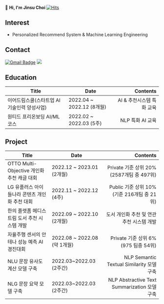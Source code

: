 👋 <strong>Hi, I'm Jinsu Choi </strong> [![Hits](https://hits.seeyoufarm.com/api/count/incr/badge.svg?url=https%3A%2F%2Fgithub.com%2Fjinsuc28%2Fhit-counter&count_bg=%2379C83D&title_bg=%23555555&icon=&icon_color=%23E7E7E7&title=hits&edge_flat=false)](https://hits.seeyoufarm.com)

## Interest

- Personalized Recommend System & Machine Learning Engineering

## Contact
[![Gmail Badge](https://img.shields.io/badge/Gmail-d14836?style=flat-square&logo=Gmail&logoColor=white&link=mailto:jinsuc28@gmail.com)](mailto:jinsuc28@gmail.com)
  <a href="https://jinsuc.tistory.com/"><img src="https://img.shields.io/badge/Tech%20Blog-FF6C00?style=flat-square&logo=TV Time&logoColor=white&link=https://jinsuc.tistory.com/"/></a>

## Education
|Title| Date | Contents |
|---|-------|--------:|
|이어드림스쿨(스타트업 AI기술인력 양성사업)| 2022.04 ~ 2022.12 (8개월)| AI & 추천시스템 특화 교육|
|원티드 프리온보딩 AI/ML 코스| 2022.02 ~ 2022.03 (5주)| NLP 특화 AI 교육|

## Project
|Title| Date | Contents |
|---|-------|--------:|
|OTTO Multi-Objective 개인화 추천 캐글 대회| 2022.12 ~ 2023.01 (2개월)| Private 기준 상위 20% (2587개팀 중 497위) |  
|LG 유플러스 아이들나라 콘텐츠 개인화 추천 대회| 2022.11 ~ 2022.12 (4주)| Public 기준 상위 10% (기준 216개팀 중 21위)|  
|한의 플랫폼 메디스트림 도서 추천 시스템 개발| 2022.09 ~ 2022.10 (2개월)| 도서 개인화 추천 및 연관 추천 시스템 개발|  
|자율주행 센서의 안테나 성능 예측 AI 경진대회| 2022.08 ~ 2022.08 (약 1개월)| Private 기준 상위 6%(975 팀중 54위) |
|NLU 문장 유사도 계산 모델 구축| 2022.03~2022.03 (2주간)| NLP Semantic Textual Similarity 모델 구축|
|NLG 문장 요약 모델 구축| 2022.03~2022.03 (2주간)| NLP Abstractive Text Summarization 모델 구축|

